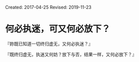 Created: 2017-04-25
Revised: 2019-11-23

# 何必执迷，可又何必放下？

『妳既已知道一切终归虚无，又何必执迷？』

『既终归虚无，执迷又何妨？放下与否，结果一样，又何必放下？』
